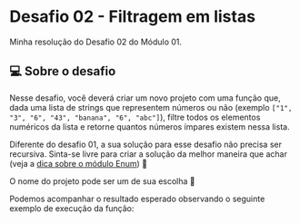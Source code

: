 # Desafio 02 - Filtragem em listas

Minha resolução do Desafio 02 do Módulo 01.


## 💻 Sobre o desafio

Nesse desafio, você deverá criar um novo projeto com uma função que, dada uma lista de strings que representem números ou não (exemplo `["1", "3", "6", "43", "banana", "6", "abc"]`), filtre todos os elementos numéricos da lista e retorne quantos números ímpares existem nessa lista.

Diferente do desafio 01, a sua solução para esse desafio não precisa ser recursiva. Sinta-se livre para criar a solução da melhor maneira que achar (veja a [dica sobre o módulo Enum](https://www.notion.so/Desafio-02-Filtragem-em-listas-87cf8190c3594fe59b2486c5b7df180c)) 🚀

O nome do projeto pode ser um de sua escolha  💜

Podemos acompanhar o resultado esperado observando o seguinte exemplo de execução da função:
